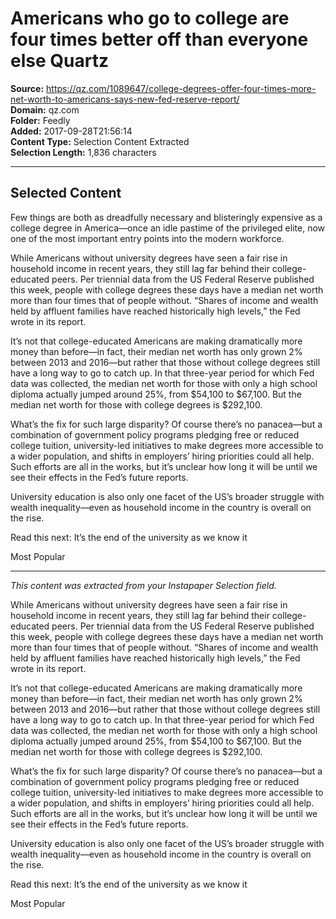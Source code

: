 # Americans who go to college are four times better off than everyone else Quartz

**Source:** https://qz.com/1089647/college-degrees-offer-four-times-more-net-worth-to-americans-says-new-fed-reserve-report/  
**Domain:** qz.com  
**Folder:** Feedly  
**Added:** 2017-09-28T21:56:14  
**Content Type:** Selection Content Extracted  
**Selection Length:** 1,836 characters  


---

## Selected Content

Few things are both as dreadfully necessary and blisteringly expensive as a college degree in America—once an idle pastime of the privileged elite, now one of the most important entry points into the modern workforce.

While Americans without university degrees have seen a fair rise in household income in recent years, they still lag far behind their college-educated peers. Per triennial data from the US Federal Reserve published this week, people with college degrees these days have a median net worth more than four times that of people without. “Shares of income and wealth held by affluent families have reached historically high levels,” the Fed wrote in its report.

It’s not that college-educated Americans are making dramatically more money than before—in fact, their median net worth has only grown 2% between 2013 and 2016—but rather that those without college degrees still have a long way to go to catch up. In that three-year period for which Fed data was collected, the median net worth for those with only a high school diploma actually jumped around 25%, from $54,100 to $67,100. But the median net worth for those with college degrees is $292,100.

What’s the fix for such large disparity? Of course there’s no panacea—but a combination of government policy programs pledging free or reduced college tuition, university-led initiatives to make degrees more accessible to a wider population, and shifts in employers’ hiring priorities could all help. Such efforts are all in the works, but it’s unclear how long it will be until we see their effects in the Fed’s future reports.

University education is also only one facet of the US’s broader struggle with wealth inequality—even as household income in the country is overall on the rise.

Read this next: It’s the end of the university as we know it

Most Popular

---

*This content was extracted from your Instapaper Selection field.*

While Americans without university degrees have seen a fair rise in household income in recent years, they still lag far behind their college-educated peers. Per triennial data from the US Federal Reserve published this week, people with college degrees these days have a median net worth more than four times that of people without. “Shares of income and wealth held by affluent families have reached historically high levels,” the Fed wrote in its report.

It’s not that college-educated Americans are making dramatically more money than before—in fact, their median net worth has only grown 2% between 2013 and 2016—but rather that those without college degrees still have a long way to go to catch up. In that three-year period for which Fed data was collected, the median net worth for those with only a high school diploma actually jumped around 25%, from $54,100 to $67,100. But the median net worth for those with college degrees is $292,100.

What’s the fix for such large disparity? Of course there’s no panacea—but a combination of government policy programs pledging free or reduced college tuition, university-led initiatives to make degrees more accessible to a wider population, and shifts in employers’ hiring priorities could all help. Such efforts are all in the works, but it’s unclear how long it will be until we see their effects in the Fed’s future reports.

University education is also only one facet of the US’s broader struggle with wealth inequality—even as household income in the country is overall on the rise.

Read this next: It’s the end of the university as we know it

Most Popular
